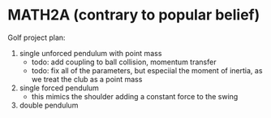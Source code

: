 # MATH2A (contrary to popular belief)

Golf project plan:

1) single unforced pendulum with point mass 
    - todo: add coupling to ball collision, momentum transfer
    - todo: fix all of the parameters, but especiial the moment of inertia, as we treat the club as a point mass
2) single forced pendulum 
    - this mimics the shoulder adding a constant force to the swing 
3) double pendulum
